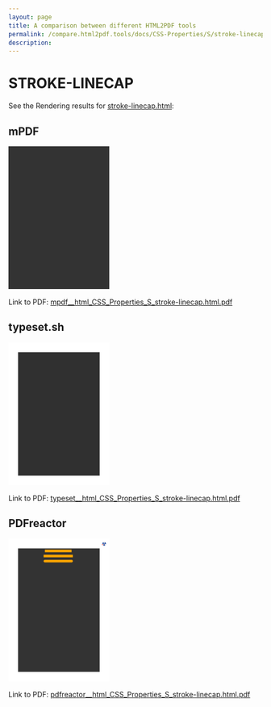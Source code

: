 ```yaml
---
layout: page
title: A comparison between different HTML2PDF tools
permalink: /compare.html2pdf.tools/docs/CSS-Properties/S/stroke-linecap.html
description: 
---
```


# STROKE-LINECAP

See the Rendering results for [stroke-linecap.html](/html/CSS%20Properties/S/stroke-linecap.html):

## mPDF
![](mpdf__html_CSS_Properties_S_stroke-linecap.html.png) 

Link to PDF: [mpdf__html_CSS_Properties_S_stroke-linecap.html.pdf](mpdf__html_CSS_Properties_S_stroke-linecap.html.pdf)

## typeset.sh
![](typeset__html_CSS_Properties_S_stroke-linecap.html.png) 

Link to PDF: [typeset__html_CSS_Properties_S_stroke-linecap.html.pdf](typeset__html_CSS_Properties_S_stroke-linecap.html.pdf)

## PDFreactor
![](pdfreactor__html_CSS_Properties_S_stroke-linecap.html.png) 

Link to PDF: [pdfreactor__html_CSS_Properties_S_stroke-linecap.html.pdf](pdfreactor__html_CSS_Properties_S_stroke-linecap.html.pdf)

